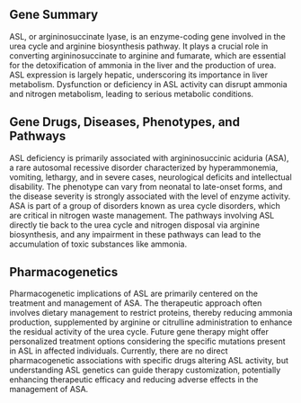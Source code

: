 ## Gene Summary
ASL, or argininosuccinate lyase, is an enzyme-coding gene involved in the urea cycle and arginine biosynthesis pathway. It plays a crucial role in converting argininosuccinate to arginine and fumarate, which are essential for the detoxification of ammonia in the liver and the production of urea. ASL expression is largely hepatic, underscoring its importance in liver metabolism. Dysfunction or deficiency in ASL activity can disrupt ammonia and nitrogen metabolism, leading to serious metabolic conditions.

## Gene Drugs, Diseases, Phenotypes, and Pathways
ASL deficiency is primarily associated with argininosuccinic aciduria (ASA), a rare autosomal recessive disorder characterized by hyperammonemia, vomiting, lethargy, and in severe cases, neurological deficits and intellectual disability. The phenotype can vary from neonatal to late-onset forms, and the disease severity is strongly associated with the level of enzyme activity. ASA is part of a group of disorders known as urea cycle disorders, which are critical in nitrogen waste management. The pathways involving ASL directly tie back to the urea cycle and nitrogen disposal via arginine biosynthesis, and any impairment in these pathways can lead to the accumulation of toxic substances like ammonia.

## Pharmacogenetics
Pharmacogenetic implications of ASL are primarily centered on the treatment and management of ASA. The therapeutic approach often involves dietary management to restrict proteins, thereby reducing ammonia production, supplemented by arginine or citrulline administration to enhance the residual activity of the urea cycle. Future gene therapy might offer personalized treatment options considering the specific mutations present in ASL in affected individuals. Currently, there are no direct pharmacogenetic associations with specific drugs altering ASL activity, but understanding ASL genetics can guide therapy customization, potentially enhancing therapeutic efficacy and reducing adverse effects in the management of ASA.